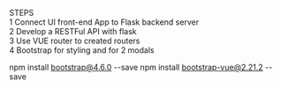 STEPS  
1 Connect UI front-end App to Flask backend server  
2 Develop a RESTFul API with flask  
3 Use VUE router to created routers  
4 Bootstrap for styling and for 2 modals  

npm install bootstrap@4.6.0 --save 
npm install bootstrap-vue@2.21.2 --save

